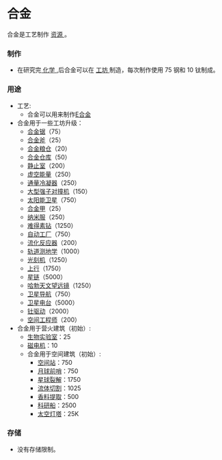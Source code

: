 # 合金
合金是工艺制作
<a href="?file=003-资源大全/005-资源介绍#工艺制作资源">
	资源
</a>。
### 制作
<ul>
	<li>
    在研究完<a href="?file=001-猫咪百科/03-科学/01-科学#化学">
    化学
    </a>,后合金可以在
 <a href="?file=001-猫咪百科/04-工坊/02-工艺">
 	工坊
 </a>
 制造，每次制作使用 75 钢和 10 钛制成。
	</li>
</ul>

### 用途
- 工艺:
	- 合金可以用来制作<a href="?file=003-资源大全/39-E合金">E合金</a>
- 合金用于一些工坊升级：
	- <a href="?file=001-猫咪百科/04-工坊/01-升级#合金锯">合金锯</a>（75）
	- <a href="?file=001-猫咪百科/04-工坊/01-升级#合金斧">合金斧</a>（25）
	- <a href="?file=001-猫咪百科/04-工坊/01-升级#合金粮仓">合金粮仓</a>（20）
	- <a href="?file=001-猫咪百科/04-工坊/01-升级#合金仓库">合金仓库</a>（50）
	- <a href="?file=001-猫咪百科/04-工坊/01-升级#静止室">静止室</a>（200）
	- <a href="?file=001-猫咪百科/04-工坊/01-升级#虚空能量">虚空能量</a>（250）
	- <a href="?file=001-猫咪百科/04-工坊/01-升级#通量冷凝器">通量冷凝器</a>（250）
	- <a href="?file=001-猫咪百科/04-工坊/01-升级#大型强子对撞机">大型强子对撞机</a>（150）
	- <a href="?file=001-猫咪百科/04-工坊/01-升级#太阳能卫星">太阳能卫星</a>（750）
	- <a href="?file=001-猫咪百科/04-工坊/01-升级#合金甲">合金甲</a>（25）
	- <a href="?file=001-猫咪百科/04-工坊/01-升级#纳米服">纳米服</a>（250）
	- <a href="?file=001-猫咪百科/04-工坊/01-升级#难得素钻">难得素钻</a>（1250）
	- <a href="?file=001-猫咪百科/04-工坊/01-升级#自动工厂">自动工厂</a>（750）
	- <a href="?file=001-猫咪百科/04-工坊/01-升级#流化反应器">流化反应器</a>（200）
	- <a href="?file=001-猫咪百科/04-工坊/01-升级#轨道测地学">轨道测地学</a>（1000）
	- <a href="?file=001-猫咪百科/04-工坊/01-升级#光刻机">光刻机</a>（1250）
	- <a href="?file=001-猫咪百科/04-工坊/01-升级#上行">上行</a>（1750）
	- <a href="?file=001-猫咪百科/04-工坊/01-升级#星链">星链</a>（5000）
	- <a href="?file=001-猫咪百科/04-工坊/01-升级#哈勃天文望远镜">哈勃天文望远镜</a>（1250）
	- <a href="?file=001-猫咪百科/04-工坊/01-升级#卫星导航">卫星导航</a>（750）
	- <a href="?file=001-猫咪百科/04-工坊/01-升级#卫星电台">卫星电台</a>（5000）
	- <a href="?file=001-猫咪百科/04-工坊/01-升级#钍驱动">钍驱动</a>（2000）
	- <a href="?file=001-猫咪百科/04-工坊/01-升级#空间工程师">空间工程师</a>（200）
- 合金用于营火建筑（初始）:
	- <a href="?file=001-猫咪百科/01-建筑物/03-科技建筑#生物实验室">生物实验室</a>：25
	- <a href="?file=001-猫咪百科/01-建筑物/06-工业建筑#磁电机">磁电机</a>：10
	- 合金用于空间建筑（初始）:
		- <a href="?file=001-猫咪百科/07-空间/03-喵星#空间站">空间站</a>：750
		- <a href="?file=001-猫咪百科/07-空间/04-月球#月球前哨">月球前哨</a>：750
		- <a href="?file=001-猫咪百科/07-空间/05-沙丘#星球裂解">星球裂解</a>：1750
		- <a href="?file=001-猫咪百科/07-空间/05-沙丘#流体切割">流体切割</a>：1025
		- <a href="?file=001-猫咪百科/07-空间/05-沙丘#香料提取">香料提取</a>：500
		- <a href="?file=001-猫咪百科/07-空间/06-碧池#科研船">科研船</a>：2500
		- <a href="?file=001-猫咪百科/07-空间/09-开罗#太空灯塔">太空灯塔</a>：25K

### 存储
- 没有存储限制。
